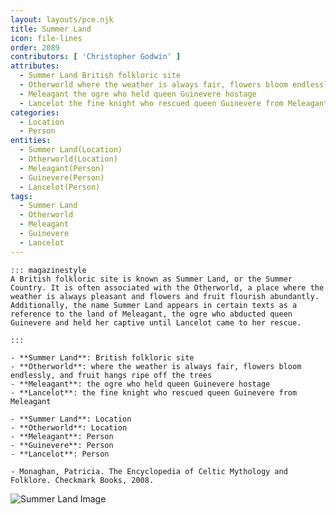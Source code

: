 ```yaml
---
layout: layouts/pce.njk
title: Summer Land
icon: file-lines
order: 2089
contributors: [ 'Christopher Godwin' ]
attributes:
  - Summer Land British folkloric site
  - Otherworld where the weather is always fair, flowers bloom endlessly, and fruit hangs ripe off the trees
  - Meleagant the ogre who held queen Guinevere hostage
  - Lancelot the fine knight who rescued queen Guinevere from Meleagant
categories:
  - Location
  - Person
entities:
  - Summer Land(Location)
  - Otherworld(Location)
  - Meleagant(Person)
  - Guinevere(Person)
  - Lancelot(Person)
tags:
  - Summer Land
  - Otherworld
  - Meleagant
  - Guinevere
  - Lancelot
---
```

``` tab [group1:Info]
::: magazinestyle
A British folkloric site is known as Summer Land, or the Summer Country. It is often associated with the Otherworld, a place where the weather is always pleasant and flowers and fruit flourish abundantly. Additionally, the name Summer Land appears in certain texts as a reference to the land of Meleagant, the ogre who abducted queen Guinevere and held her captive until Lancelot came to her rescue.

:::
```
``` tab [group1:Attributes]
- **Summer Land**: British folkloric site
- **Otherworld**: where the weather is always fair, flowers bloom endlessly, and fruit hangs ripe off the trees
- **Meleagant**: the ogre who held queen Guinevere hostage
- **Lancelot**: the fine knight who rescued queen Guinevere from Meleagant
```
``` tab [group1:Entities]
- **Summer Land**: Location
- **Otherworld**: Location
- **Meleagant**: Person
- **Guinevere**: Person
- **Lancelot**: Person
```
``` tab [group1:Sources]
- Monaghan, Patricia. The Encyclopedia of Celtic Mythology and Folklore. Checkmark Books, 2008.
```
![Summer Land Image](https://upload.wikimedia.org/wikipedia/commons/thumb/9/97/Summerland_-_the_burnt_out_remains_the_month_after_the_fire%2C_geograph_5858933_by_Stuart_Taylor.jpg/1200px-Summerland_-_the_burnt_out_remains_the_month_after_the_fire%2C_geograph_5858933_by_Stuart_Taylor.jpg)

